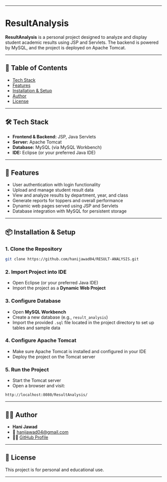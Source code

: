 
---

# ResultAnalysis

**ResultAnalysis** is a personal project designed to analyze and display student academic results using JSP and Servlets. The backend is powered by MySQL, and the project is deployed on Apache Tomcat.

---

## 📌 Table of Contents

- [Tech Stack](#-tech-stack)
- [Features](#-features)
- [Installation & Setup](#-installation--setup)
- [Author](#-author)
- [License](#-license)

---

## 🛠️ Tech Stack

- **Frontend & Backend:** JSP, Java Servlets
- **Server:** Apache Tomcat
- **Database:** MySQL (via MySQL Workbench)
- **IDE:** Eclipse (or your preferred Java IDE)

---

## 🚀 Features

- User authentication with login functionality
- Upload and manage student result data
- View and analyze results by department, year, and class
- Generate reports for toppers and overall performance
- Dynamic web pages served using JSP and Servlets
- Database integration with MySQL for persistent storage

---

## 📦 Installation & Setup

### 1. Clone the Repository

```bash
git clone https://github.com/hanijawad04/RESULT-ANALYSIS.git
````

### 2. Import Project into IDE

* Open Eclipse (or your preferred Java IDE)
* Import the project as a **Dynamic Web Project**

### 3. Configure Database

* Open **MySQL Workbench**
* Create a new database (e.g., `result_analysis`)
* Import the provided `.sql` file located in the project directory to set up tables and sample data

### 4. Configure Apache Tomcat

* Make sure Apache Tomcat is installed and configured in your IDE
* Deploy the project on the Tomcat server

### 5. Run the Project

* Start the Tomcat server
* Open a browser and visit:

```
http://localhost:8080/ResultAnalysis/
```

---

## 🙋‍♂️ Author

* **Hani Jawad**
* 📧 [hanijawad04@gmail.com](mailto:hanijawad04@gmail.com)
* 🧑‍💻 [GitHub Profile](https://github.com/hanijawad04)

---

## 📄 License

This project is for personal and educational use.

---

